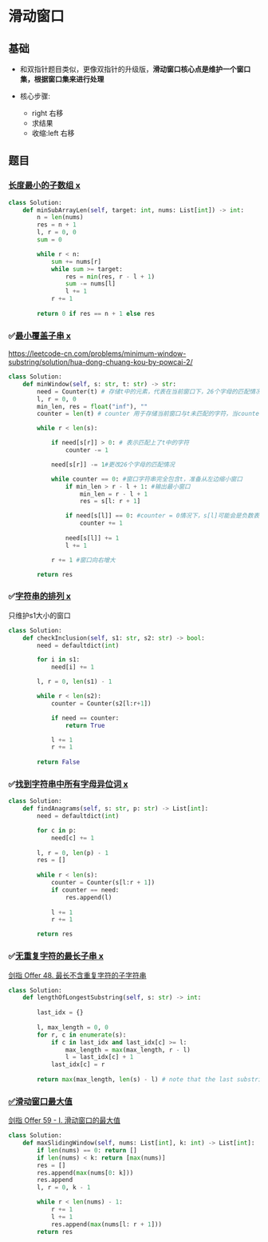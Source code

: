 # 滑动窗口



## 基础

- 和双指针题目类似，更像双指针的升级版，**滑动窗口核心点是维护一个窗口集，根据窗口集来进行处理**

- 核心步骤:

  - right 右移
  - 求结果
  - 收缩:left 右移

  

## 题目



### [长度最小的子数组 x](https://leetcode-cn.com/problems/minimum-size-subarray-sum/)

```python
class Solution:
    def minSubArrayLen(self, target: int, nums: List[int]) -> int:
        n = len(nums)
        res = n + 1
        l, r = 0, 0
        sum = 0

        while r < n:
            sum += nums[r]
            while sum >= target:
                res = min(res, r - l + 1)
                sum -= nums[l]
                l += 1
            r += 1
        
        return 0 if res == n + 1 else res
```



### ✅[最小覆盖子串 x](https://leetcode-cn.com/problems/minimum-window-substring/)

https://leetcode-cn.com/problems/minimum-window-substring/solution/hua-dong-chuang-kou-by-powcai-2/

```Python
class Solution:
    def minWindow(self, s: str, t: str) -> str:
        need = Counter(t) # 存储t中的元素，代表在当前窗口下，26个字母的匹配情况，0是刚好匹配，负数是有多余的字符，正数是还需要匹配的字符
        l, r = 0, 0
        min_len, res = float("inf"), ""
        counter = len(t) # counter 用于存储当前窗口与t未匹配的字符，当counter = 0 时，窗口字符串完全包含t

        while r < len(s):

            if need[s[r]] > 0: # 表示匹配上了t中的字符
                counter -= 1

            need[s[r]] -= 1#更改26个字母的匹配情况

            while counter == 0: #窗口字符串完全包含t，准备从左边缩小窗口
                if min_len > r - l + 1: #输出最小窗口
                    min_len = r - l + 1
                    res = s[l: r + 1]

                if need[s[l]] == 0: #counter = 0情况下，s[l]可能会是负数表示还有空余字符，s[l]=0表示刚刚好
                    counter += 1
                    
                need[s[l]] += 1
                l += 1

            r += 1 #窗口向右增大

        return res 
```



### ✅[字符串的排列 x](https://leetcode-cn.com/problems/permutation-in-string/)

只维护s1大小的窗口

```python
class Solution:
    def checkInclusion(self, s1: str, s2: str) -> bool:
        need = defaultdict(int)

        for i in s1:
            need[i] += 1

        l, r = 0, len(s1) - 1

        while r < len(s2):
            counter = Counter(s2[l:r+1])

            if need == counter:
                return True

            l += 1
            r += 1
        
        return False
```



### ✅[找到字符串中所有字母异位词 x](https://leetcode-cn.com/problems/find-all-anagrams-in-a-string/)

```Python
class Solution:
    def findAnagrams(self, s: str, p: str) -> List[int]:
        need = defaultdict(int)

        for c in p:
            need[c] += 1
        
        l, r = 0, len(p) - 1
        res = []
        
        while r < len(s):
            counter = Counter(s[l:r + 1])
            if counter == need:
                res.append(l)
            
            l += 1
            r += 1 

        return res
```



### ✅[无重复字符的最长子串 x](https://leetcode-cn.com/problems/longest-substring-without-repeating-characters/)

[剑指 Offer 48. 最长不含重复字符的子字符串](https://leetcode-cn.com/problems/zui-chang-bu-han-zhong-fu-zi-fu-de-zi-zi-fu-chuan-lcof/)

```Python
class Solution:
    def lengthOfLongestSubstring(self, s: str) -> int:
        
        last_idx = {}
        
        l, max_length = 0, 0
        for r, c in enumerate(s):
            if c in last_idx and last_idx[c] >= l:
                max_length = max(max_length, r - l)
                l = last_idx[c] + 1
            last_idx[c] = r
        
        return max(max_length, len(s) - l) # note that the last substring is not judged in the loop
```



### [✅滑动窗口最大值](https://leetcode-cn.com/problems/sliding-window-maximum/)

[剑指 Offer 59 - I. 滑动窗口的最大值](https://leetcode-cn.com/problems/hua-dong-chuang-kou-de-zui-da-zhi-lcof/)

```python
class Solution:
    def maxSlidingWindow(self, nums: List[int], k: int) -> List[int]:
        if len(nums) == 0: return []
        if len(nums) < k: return [max(nums)]
        res = []
        res.append(max(nums[0: k]))
        res.append
        l, r = 0, k - 1

        while r < len(nums) - 1:
            r += 1
            l += 1
            res.append(max(nums[l: r + 1]))
        return res
```

